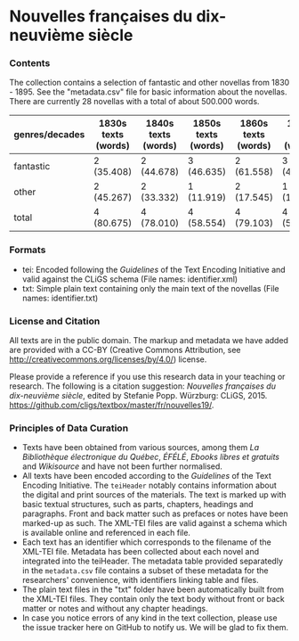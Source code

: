 Nouvelles françaises du dix-neuvième siècle
======================================

### Contents

The collection contains a selection of fantastic and other novellas from 1830 - 1895. See the "metadata.csv" file for basic information about the novellas. There are currently 28 novellas with a total of about 500.000 words.

|genres/decades|1830s texts (words) |1840s texts (words) | 1850s texts (words) | 1860s texts (words) | 1870s texts (words) | 1880s texts (words) | 1890 texts (words) | total texts (words) |
|--------------|--------------------|--------------------|---------------------|---------------------|---------------------|---------------------|--------------------|---------------------|
|fantastic     |         2 (35.408) |         2 (44.678) |          3 (46.635) |          2 (61.558) |          3 (47.731) |          2 (63.232) |         4 (46.892) |        18 (346.134) |
|other		   |         2 (45.267) |         2 (33.332) |          1 (11.919) |          2 (17.545) |          1 (10.216) |          2 (33.152) |         - (--)     |        10 (151.431) |
|total         |         4 (80.675) |         4 (78.010) |          4 (58.554) |          4 (79.103) |          4 (57.947) |          4 (96.384) |         4 (46.892) |        28 (497.565) |


### Formats 

* tei: Encoded following the _Guidelines_ of the Text Encoding Initiative and valid against the CLiGS schema (File names: identifier.xml)
* txt: Simple plain text containing only the main text of the novellas (File names: identifier.txt)

### License and Citation

All texts are in the public domain. The markup and metadata we have added are provided with a CC-BY (Creative Commons Attribution, see http://creativecommons.org/licenses/by/4.0/) license. 

Please provide a reference if you use this research data in your teaching or research. The following is a citation suggestion: _Nouvelles françaises du dix-neuvième siècle_, edited by Stefanie Popp. Würzburg: CLiGS, 2015. https://github.com/cligs/textbox/master/fr/nouvelles19/. 

### Principles of Data Curation
 
* Texts have been obtained from various sources, among them _La Bibliothèque électronique du Québec_, _ÉFÉLÉ_, _Ebooks libres et gratuits_ and _Wikisource_ and have not been further normalised. 
* All texts have been encoded according to the _Guidelines_ of the Text Encoding Initiative. The `teiHeader` notably contains information about the digital and print sources of the materials. The text is marked up with basic textual structures, such as parts, chapters, headings and paragraphs. Front and back matter such as prefaces or notes have been marked-up as such. The XML-TEI files are valid against a schema which is available online and referenced in each file.  
* Each text has an identifier which corresponds to the filename of the XML-TEI file. Metadata has been collected about each novel and integrated into the teiHeader. The metadata table provided separatedly in the `metadata.csv` file contains a subset of these metadata for the researchers' convenience, with identifiers linking table and files. 
* The plain text files in the "txt" folder have been automatically built from the XML-TEI files. They contain only the text body without front or back matter or notes and without any chapter headings. 
* In case you notice errors of any kind in the text collection, please use the issue tracker here on GitHub to notify us. We will be glad to fix them.
